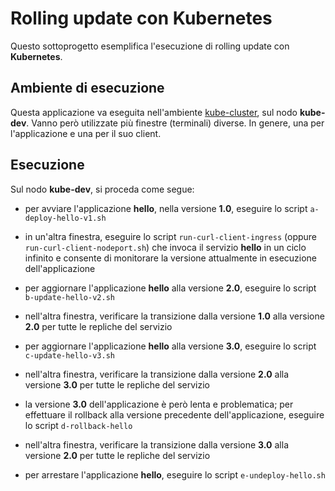 # Rolling update con Kubernetes

Questo sottoprogetto esemplifica l'esecuzione di rolling update con **Kubernetes**. 


## Ambiente di esecuzione 

Questa applicazione va eseguita nell'ambiente [kube-cluster](../../environments/kube-cluster/), sul nodo **kube-dev**. 
Vanno però utilizzate più finestre (terminali) diverse. In genere, una per l'applicazione e una per il suo client.  


## Esecuzione 

Sul nodo **kube-dev**, si proceda come segue: 

* per avviare l'applicazione **hello**, nella versione **1.0**, eseguire lo script `a-deploy-hello-v1.sh` 

* in un'altra finestra, eseguire lo script `run-curl-client-ingress` (oppure `run-curl-client-nodeport.sh`) 
  che invoca il servizio **hello** in un ciclo infinito e consente di monitorare la versione attualmente in esecuzione dell'applicazione 
 
* per aggiornare l'applicazione **hello** alla versione **2.0**, eseguire lo script `b-update-hello-v2.sh` 

* nell'altra finestra, verificare la transizione dalla versione **1.0** alla versione **2.0** per tutte le repliche del servizio  

* per aggiornare l'applicazione **hello** alla versione **3.0**, eseguire lo script `c-update-hello-v3.sh` 

* nell'altra finestra, verificare la transizione dalla versione **2.0** alla versione **3.0** per tutte le repliche del servizio  

* la versione **3.0** dell'applicazione è però lenta e problematica; 
  per effettuare il rollback alla versione precedente dell'applicazione, eseguire lo script `d-rollback-hello` 

* nell'altra finestra, verificare la transizione dalla versione **3.0** alla versione **2.0** per tutte le repliche del servizio  

* per arrestare l'applicazione **hello**, eseguire lo script `e-undeploy-hello.sh` 

